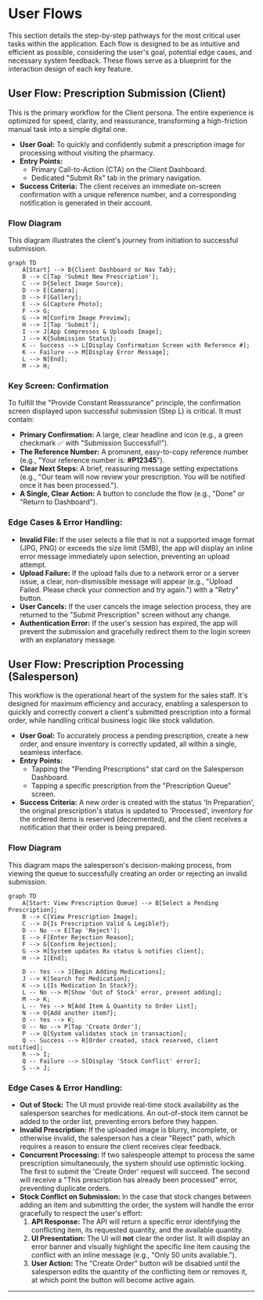# User Flows

<!--docs/front-end-spec/[title].md-->

This section details the step-by-step pathways for the most critical user tasks within the application. Each flow is designed to be as intuitive and efficient as possible, considering the user's goal, potential edge cases, and necessary system feedback. These flows serve as a blueprint for the interaction design of each key feature.

## User Flow: Prescription Submission (Client)

This is the primary workflow for the Client persona. The entire experience is optimized for speed, clarity, and reassurance, transforming a high-friction manual task into a simple digital one.

*   **User Goal:** To quickly and confidently submit a prescription image for processing without visiting the pharmacy.
*   **Entry Points:**
    *   Primary Call-to-Action (CTA) on the Client Dashboard.
    *   Dedicated "Submit Rx" tab in the primary navigation.
*   **Success Criteria:** The client receives an immediate on-screen confirmation with a unique reference number, and a corresponding notification is generated in their account.

### Flow Diagram

This diagram illustrates the client's journey from initiation to successful submission.

```mermaid
graph TD
    A[Start] --> B{Client Dashboard or Nav Tab};
    B --> C[Tap 'Submit New Prescription'];
    C --> D{Select Image Source};
    D --> E[Camera];
    D --> F[Gallery];
    E --> G[Capture Photo];
    F --> G;
    G --> H[Confirm Image Preview];
    H --> I[Tap 'Submit'];
    I --> J[App Compresses & Uploads Image];
    J --> K{Submission Status};
    K -- Success --> L[Display Confirmation Screen with Reference #];
    K -- Failure --> M[Display Error Message];
    L --> N[End];
    M --> H;
```

### Key Screen: Confirmation

To fulfill the "Provide Constant Reassurance" principle, the confirmation screen displayed upon successful submission (Step L) is critical. It must contain:
*   **Primary Confirmation:** A large, clear headline and icon (e.g., a green checkmark ✅ with "Submission Successful!").
*   **The Reference Number:** A prominent, easy-to-copy reference number (e.g., "Your reference number is: **#P12345**").
*   **Clear Next Steps:** A brief, reassuring message setting expectations (e.g., "Our team will now review your prescription. You will be notified once it has been processed.").
*   **A Single, Clear Action:** A button to conclude the flow (e.g., "Done" or "Return to Dashboard").

### Edge Cases & Error Handling:

*   **Invalid File:** If the user selects a file that is not a supported image format (JPG, PNG) or exceeds the size limit (5MB), the app will display an inline error message immediately upon selection, preventing an upload attempt.
*   **Upload Failure:** If the upload fails due to a network error or a server issue, a clear, non-dismissible message will appear (e.g., "Upload Failed. Please check your connection and try again.") with a "Retry" button.
*   **User Cancels:** If the user cancels the image selection process, they are returned to the "Submit Prescription" screen without any change.
*   **Authentication Error:** If the user's session has expired, the app will prevent the submission and gracefully redirect them to the login screen with an explanatory message.

## User Flow: Prescription Processing (Salesperson)

This workflow is the operational heart of the system for the sales staff. It's designed for maximum efficiency and accuracy, enabling a salesperson to quickly and correctly convert a client's submitted prescription into a formal order, while handling critical business logic like stock validation.

*   **User Goal:** To accurately process a pending prescription, create a new order, and ensure inventory is correctly updated, all within a single, seamless interface.
*   **Entry Points:**
    *   Tapping the "Pending Prescriptions" stat card on the Salesperson Dashboard.
    *   Tapping a specific prescription from the "Prescription Queue" screen.
*   **Success Criteria:** A new order is created with the status 'In Preparation', the original prescription's status is updated to 'Processed', inventory for the ordered items is reserved (decremented), and the client receives a notification that their order is being prepared.

### Flow Diagram

This diagram maps the salesperson's decision-making process, from viewing the queue to successfully creating an order or rejecting an invalid submission.

```mermaid
graph TD
    A[Start: View Prescription Queue] --> B[Select a Pending Prescription];
    B --> C[View Prescription Image];
    C --> D{Is Prescription Valid & Legible?};
    D -- No --> E[Tap 'Reject'];
    E --> F[Enter Rejection Reason];
    F --> G[Confirm Rejection];
    G --> H[System updates Rx status & notifies client];
    H --> I[End];

    D -- Yes --> J[Begin Adding Medications];
    J --> K[Search for Medication];
    K --> L{Is Medication In Stock?};
    L -- No --> M[Show 'Out of Stock' error, prevent adding];
    M --> K;
    L -- Yes --> N[Add Item & Quantity to Order List];
    N --> O{Add another item?};
    O -- Yes --> K;
    O -- No --> P[Tap 'Create Order'];
    P --> Q[System validates stock in transaction];
    Q -- Success --> R[Order created, stock reserved, client notified];
    R --> I;
    Q -- Failure --> S[Display 'Stock Conflict' error];
    S --> J;
```

### Edge Cases & Error Handling:

*   **Out of Stock:** The UI must provide real-time stock availability as the salesperson searches for medications. An out-of-stock item cannot be added to the order list, preventing errors before they happen.
*   **Invalid Prescription:** If the uploaded image is blurry, incomplete, or otherwise invalid, the salesperson has a clear "Reject" path, which requires a reason to ensure the client receives clear feedback.
*   **Concurrent Processing:** If two salespeople attempt to process the same prescription simultaneously, the system should use optimistic locking. The first to submit the 'Create Order' request will succeed. The second will receive a "This prescription has already been processed" error, preventing duplicate orders.
*   **Stock Conflict on Submission:** In the case that stock changes between adding an item and submitting the order, the system will handle the error gracefully to respect the user's effort:
    1.  **API Response:** The API will return a specific error identifying the conflicting item, its requested quantity, and the available quantity.
    2.  **UI Presentation:** The UI will **not** clear the order list. It will display an error banner and visually highlight the specific line item causing the conflict with an inline message (e.g., "Only 50 units available.").
    3.  **User Action:** The "Create Order" button will be disabled until the salesperson edits the quantity of the conflicting item or removes it, at which point the button will become active again.

---
